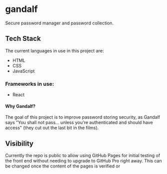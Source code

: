 # gandalf
Secure password manager and password collection.

## Tech Stack
The current languages in use in this project are: 
- HTML
- CSS
- JavaScript

### Frameworks in use:
- React

#### Why Gandalf?
The goal of this project is to improve password storing security, as Gandalf says "You shall not pass... unless you're authenticated and should have access" (they cut out the last bit in the films).

## Visibility 
Currently the repo is public to allow using GitHub Pages for initial testing of the front end without needing to upgrade to GitHub Pro right away. This can be changed once the content of the pages is verified or 
